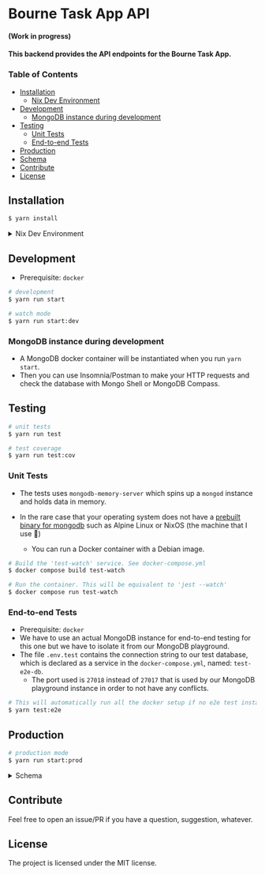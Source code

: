 # Bourne Task App API

#### (Work in progress)
#### This backend provides the API endpoints for the Bourne Task App.

### Table of Contents

- [Installation](#installation)
  - [Nix Dev Environment](#nix-dev-environment)
- [Development](#development)
  - [MongoDB instance during development](#mongodb-instance-during-development)
- [Testing](#testing)
  - [Unit Tests](#unit-tests)
  - [End-to-end Tests](#end-to-end-tests)
- [Production](#production)
- [Schema](#schema)
- [Contribute](#contribute)
- [License](#license)

## Installation <a name="installation"></a>

```bash
$ yarn install
```

<details>
<summary>Nix Dev Environment </summary>

### Nix Dev Environment <a name="nix-dev-environment"></a>

- The development environment on my local machine is set up using a declarative approach with the help of a `flake.nix` file. It provides an isolated environment that includes the necessary packages like `nest-cli` and `docker`.

  - If you use Nix and enabled flake experimental features: you can just run:

```bash
# This will install packages such as nodejs, yarn, etc and run `yarn install`
$ nix develop
```

- You can also enable `direnv` in order to [automatically enter the environment](https://devenv.sh/automatic-shell-activation/#using-direnv) without running `nix develop` all the time

- If you want this type of workflow, checkout [devenv.sh](https://devenv.sh/getting-started/)

      - In this context, the presence of `devenv.nix` is not required as the configuration expression is already declared as a module within the `flake.nix` file.

  </details>

## Development <a name="development"></a>

- Prerequisite: `docker`

```bash
# development
$ yarn run start

# watch mode
$ yarn run start:dev
```
### MongoDB instance during development <a name="mongodb-instance-during-development"></a>

- A MongoDB docker container will be instantiated when you run `yarn start`.
- Then you can use Insomnia/Postman to make your HTTP requests and check the database with Mongo Shell or MongoDB Compass.

## Testing <a name="testing"></a>

```bash
# unit tests
$ yarn run test

# test coverage
$ yarn run test:cov
```

### Unit Tests <a name="unit-tests"></a>

- The tests uses `mongodb-memory-server` which spins up a `mongod` instance and holds data in memory.

- In the rare case that your operating system does not have a [prebuilt binary for mongodb](https://nodkz.github.io/mongodb-memory-server/docs/guides/supported-systems/) such as Alpine Linux or NixOS (the machine that I use 💪)

  - You can run a Docker container with a Debian image.

```bash
# Build the 'test-watch' service. See docker-compose.yml
$ docker compose build test-watch

# Run the container. This will be equivalent to 'jest --watch'
$ docker compose run test-watch
```

### End-to-end Tests <a name="end-to-end-tests"></a>

- Prerequisite: `docker`
- We have to use an actual MongoDB instance for end-to-end testing for this one but we have to isolate it from our MongoDB playground.
- The file `.env.test` contains the connection string to our test database, which is declared as a service in the `docker-compose.yml`, named: `test-e2e-db`.
    - The port used is `27018` instead of `27017` that is used by our MongoDB playground instance in order to not have any conflicts.

```bash
# This will automatically run all the docker setup if no e2e test instance of mongodb is running
$ yarn test:e2e
```

## Production <a name="production"></a>

```bash
# production mode
$ yarn run start:prod
```

<details>
<summary>Schema</summary>

## Schema <a name="schema"></a> 

- This ER diagram represents the relationships between the object models in the context of a collaborative task application. 
- The diagram showcases the relationships between entities using standard ER notation, but it's important to note that the actual implementation is based on a document-based model (such as MongoDB) rather than a traditional relational database.

```mermaid
erDiagram
    PROJECT ||--o{ TASK: contains
    PROJECT {
        ObjectId id PK
        string title
        string description
        ObjectId ownerId FK
        ObjectId[] collaboratorId FK
        ObjectId[] taskId FK
    }
    USER ||--o{ OWNER: is
    USER ||--o{ COLLABORATOR: is
    USER {
        ObjectId id PK
        string username
        string password
        string email
        ObjectId[] projectsOwnedId FK
        ObjectId[] projectsCollaboratedId FK
    }
    TASK }|..o{ USER: assigns
    TASK {
        ObjectId id PK
        string title
        string content
        ObjectId projectContainerId FK
        ObjectId[] userAssignedId FK
    }
    OWNER }|--|| PROJECT: owns
    OWNER {
        ObjectId ownerId PK, FK
        ObjectId[] projectsOwnedId PK, FK
    }
    COLLABORATOR }o--o{ PROJECT: collaborates
    COLLABORATOR {
        ObjectId collaboratorId PK, FK
        ObjectId[] projectsCollaboratedId PK, FK
    }
```

- How to read:
    - Key entities include PROJECT, USER, and TASK, each having their own set of attributes and relationships.
    - The PROJECT entity has a one-to-many relationship with TASK, indicating that a project can contain zero to many tasks.
    - The PROJECT entity has exactly one owner and zero to many collaborators.
    - The USER entity is connected to both OWNER and COLLABORATOR entities, representing the ownership and collaboration relationships with projects. OWNER and COLLABORATOR are relationship entities/tables and do not exist as a separate document in the database. However, they exist in the diagram as demonstration to the relationships between USER and PROJECT.
    - TASK is associated with USER through a many-to-many relationship, indicating that tasks can be assigned to zero to many project members (owner and collaborators).
    - The diagram highlights the ownership aspect by showing that an OWNER can own multiple projects.
    - Additionally, the diagram reflects the collaboration aspect by demonstrating that a COLLABORATOR can collaborate on multiple projects.
    - The relationships between entities are established through references using ObjectIds, facilitating the linkage between related documents in the document-based model.

</details>

## Contribute <a name="contribute"></a>

Feel free to open an issue/PR if you have a question, suggestion, whatever.

## License <a name="license"></a>

The project is licensed under the MIT license.
